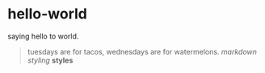 # hello-world
saying hello to world.
>tuesdays are for tacos, wednesdays are for watermelons.
*markdown styling* **styles** 
